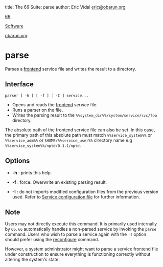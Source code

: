 title: The 66 Suite: parse
author: Eric Vidal <eric@obarun.org>

[66](index.html)

[Software](https://web.obarun.org/software)

[obarun.org](https://web.obarun.org)

# parse

Parses a [frontend](frontend.html) service file and writes the result to a directory.

## Interface

```
parser [ -h ] [ -f ] [ -I ] service...
```

- Opens and reads the [frontend](frontend.html) *service* file.
- Runs a parser on the file.
- Writes the parsing result to the `%%system_dir%%/system/service/svc/foo` directory.

The absolute path of the frontend service file can also be set. In this case, the primary path of this absolute path must match `%%service_system%%` or `%%service_adm%%` or `$HOME/%%service_user%%` directory name e.g `%%service_system%%/nptd/0.1.1/nptd`.

## Options

- **-h** : prints this help.

- **-f** : force. Owerwrite an existing parsing result.

- **-I** : do not imports modified configuration files from the previous version used. Refer to [Service configuration file](service-configuration-file.html) for further information.

## Note

Users may not directly execute this command. It is primarily used internally by `66`. `66` automatically handles a non-parsed service by invoking the `parse` command. Users who wish to parse a service again with the `-f` option should prefer using the [reconfigure](reconfigure.html) command.

However, a system administrator might want to parse a service frontend file under construction to ensure everything is functioning correctly without altering the system's state.
